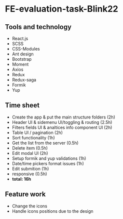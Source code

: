 # FE-evaluation-task-Blink22

## Tools and technology
- React.js
- SCSS
- CSS-Modules
- Ant design
- Bootstrap
- Moment
- Axios
- Redux
- Redux-saga
- Formik
- Yup

## Time sheet
- Create the app & put the main structure folders (2h)
- Header UI & sidemenu UI/toggling & routing (2.5h)
- Filters fields UI & analtices info component UI (2h)
- Table UI / pagination (2h)
- Sort functionality (1h)
- Get the list from the server (0.5h)
- Delete item (0.5h)
- Edit modal UI (2h)
- Setup formik and yup validations (1h)
- Date/time pickers format issues (1h)
- Edit submition (1h)
- responsive (0.5h)
- **total: 16h**

## Feature work
- Change the icons
- Handle icons positions due to the design
